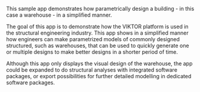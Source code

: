 This sample app demonstrates how parametrically design a building - in this case a warehouse - in a simplified manner.

The goal of this app is to demonstrate how the VIKTOR platform is used in the structural engineering industry. This
app shows in a simplified manner how engineers can make parametrized models of commonly designed structured, such as 
warehouses, that can be used to quickly generate one or multiple designs to make better designs in a shorter period of time.

Although this app only displays the visual design of the warehouse, the app could be expanded to do structural analyses 
with integrated software packages, or export possibilities for further detailed modelling in dedicated software packages.

